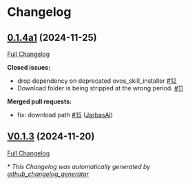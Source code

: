 # Changelog

## [0.1.4a1](https://github.com/OpenVoiceOS/ovos-ww-plugin-vosk/tree/0.1.4a1) (2024-11-25)

[Full Changelog](https://github.com/OpenVoiceOS/ovos-ww-plugin-vosk/compare/V0.1.3...0.1.4a1)

**Closed issues:**

- drop dependency on deprecated ovos\_skill\_installer [\#12](https://github.com/OpenVoiceOS/ovos-ww-plugin-vosk/issues/12)
- Download folder is being stripped at the wrong period. [\#11](https://github.com/OpenVoiceOS/ovos-ww-plugin-vosk/issues/11)

**Merged pull requests:**

- fix: download path [\#15](https://github.com/OpenVoiceOS/ovos-ww-plugin-vosk/pull/15) ([JarbasAl](https://github.com/JarbasAl))

## [V0.1.3](https://github.com/OpenVoiceOS/ovos-ww-plugin-vosk/tree/V0.1.3) (2024-11-20)

[Full Changelog](https://github.com/OpenVoiceOS/ovos-ww-plugin-vosk/compare/0.1.3...V0.1.3)



\* *This Changelog was automatically generated by [github_changelog_generator](https://github.com/github-changelog-generator/github-changelog-generator)*
